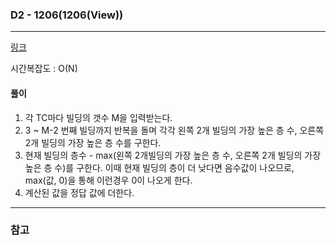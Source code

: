 ### D2 - 1206(1206(View))
___

[링크](https://swexpertacademy.com/main/code/problem/problemSubmitHistory.do)

시간복잡도 : O(N)

#### 풀이
1. 각 TC마다 빌딩의 갯수 M을 입력받는다.
2. 3 ~ M-2 번째 빌딩까지 반복을 돌며 각각 왼쪽 2개 빌딩의 가장 높은 층 수, 오른쪽 2개 빌딩의 가장 높은 층 수를 구한다.
3. 현재 빌딩의 층수 - max(왼쪽 2개빌딩의 가장 높은 층 수, 오른쪽 2개 빌딩의 가장 높은 층 수)를 구한다. 이때 현재 빌딩의 층이 더 낮다면 음수값이 나오므로, max(값, 0)을 통해 이런경우 0이 나오게 한다.
4. 계산된 값을 정답 값에 더한다.
___
### 참고  

